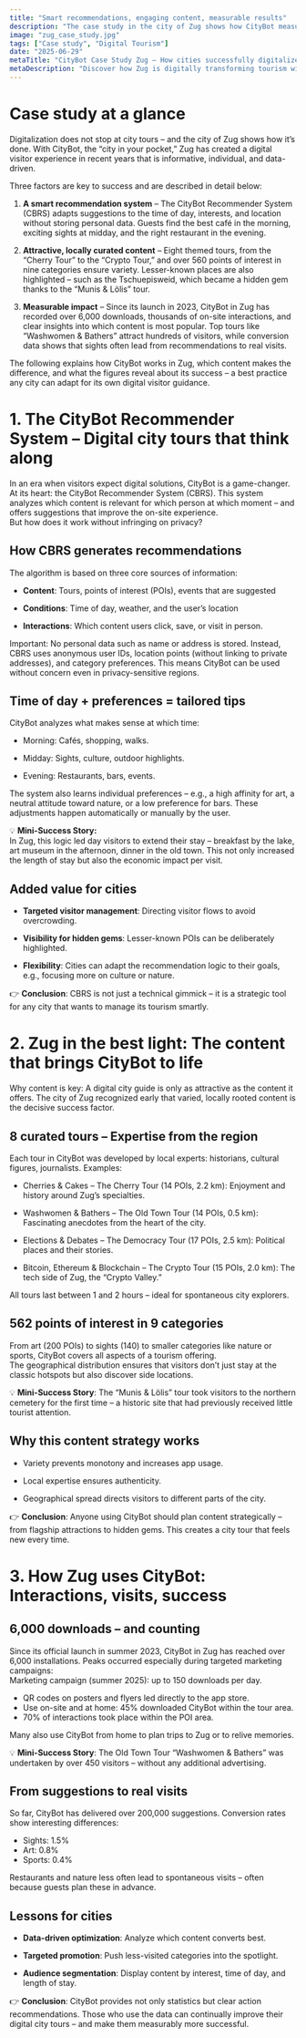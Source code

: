 ```yaml
---
title: "Smart recommendations, engaging content, measurable results"
description: "The case study in the city of Zug shows how CityBot measures the pulse of the city."
image: "zug_case_study.jpg"
tags: ["Case study", "Digital Tourism"]
date: "2025-06-29"
metaTitle: "CityBot Case Study Zug – How cities successfully digitalize their guided tours"
metaDescription: "Discover how Zug is digitally transforming tourism with CityBot – from smart recommendations and local content to measurable visitor success. A best practice for any city."
---
```


# Case study at a glance
Digitalization does not stop at city tours – and the city of Zug shows how it’s done. With CityBot, the “city in your pocket,” Zug has created a digital visitor experience in recent years that is informative, individual, and data-driven.

Three factors are key to success and are described in detail below:
1. **A smart recommendation system** – The CityBot Recommender System (CBRS) adapts suggestions to the time of day, interests, and location without storing personal data. Guests find the best café in the morning, exciting sights at midday, and the right restaurant in the evening.

2. **Attractive, locally curated content** – Eight themed tours, from the “Cherry Tour” to the “Crypto Tour,” and over 560 points of interest in nine categories ensure variety. Lesser-known places are also highlighted – such as the Tschuepisweid, which became a hidden gem thanks to the “Munis & Lölis” tour.

3. **Measurable impact** – Since its launch in 2023, CityBot in Zug has recorded over 6,000 downloads, thousands of on-site interactions, and clear insights into which content is most popular. Top tours like “Washwomen & Bathers” attract hundreds of visitors, while conversion data shows that sights often lead from recommendations to real visits.

The following explains how CityBot works in Zug, which content makes the difference, and what the figures reveal about its success – a best practice any city can adapt for its own digital visitor guidance.

# 1. The CityBot Recommender System – Digital city tours that think along
In an era when visitors expect digital solutions, CityBot is a game-changer. At its heart: the CityBot Recommender System (CBRS). This system analyzes which content is relevant for which person at which moment – and offers suggestions that improve the on-site experience.  
But how does it work without infringing on privacy?

## How CBRS generates recommendations
The algorithm is based on three core sources of information:

- **Content**: Tours, points of interest (POIs), events that are suggested

- **Conditions**: Time of day, weather, and the user’s location

- **Interactions**: Which content users click, save, or visit in person.

Important: No personal data such as name or address is stored. Instead, CBRS uses anonymous user IDs, location points (without linking to private addresses), and category preferences. This means CityBot can be used without concern even in privacy-sensitive regions.

## Time of day + preferences = tailored tips
CityBot analyzes what makes sense at which time:

- Morning: Cafés, shopping, walks.

- Midday: Sights, culture, outdoor highlights.

- Evening: Restaurants, bars, events.

The system also learns individual preferences – e.g., a high affinity for art, a neutral attitude toward nature, or a low preference for bars. These adjustments happen automatically or manually by the user.

💡 **Mini-Success Story:**  
In Zug, this logic led day visitors to extend their stay – breakfast by the lake, art museum in the afternoon, dinner in the old town. This not only increased the length of stay but also the economic impact per visit.

## Added value for cities
- **Targeted visitor management**: Directing visitor flows to avoid overcrowding.

- **Visibility for hidden gems**: Lesser-known POIs can be deliberately highlighted.

- **Flexibility**: Cities can adapt the recommendation logic to their goals, e.g., focusing more on culture or nature.

👉 **Conclusion**: CBRS is not just a technical gimmick – it is a strategic tool for any city that wants to manage its tourism smartly.

# 2. Zug in the best light: The content that brings CityBot to life

Why content is key: A digital city guide is only as attractive as the content it offers. The city of Zug recognized early that varied, locally rooted content is the decisive success factor.

## 8 curated tours – Expertise from the region
Each tour in CityBot was developed by local experts: historians, cultural figures, journalists. Examples:

- Cherries & Cakes – The Cherry Tour (14 POIs, 2.2 km): Enjoyment and history around Zug’s specialties.

- Washwomen & Bathers – The Old Town Tour (14 POIs, 0.5 km): Fascinating anecdotes from the heart of the city.

- Elections & Debates – The Democracy Tour (17 POIs, 2.5 km): Political places and their stories.

- Bitcoin, Ethereum & Blockchain – The Crypto Tour (15 POIs, 2.0 km): The tech side of Zug, the “Crypto Valley.”

All tours last between 1 and 2 hours – ideal for spontaneous city explorers.

## 562 points of interest in 9 categories
From art (200 POIs) to sights (140) to smaller categories like nature or sports, CityBot covers all aspects of a tourism offering.  
The geographical distribution ensures that visitors don’t just stay at the classic hotspots but also discover side locations.

💡 **Mini-Success Story**: The “Munis & Lölis” tour took visitors to the northern cemetery for the first time – a historic site that had previously received little tourist attention.

## Why this content strategy works
- Variety prevents monotony and increases app usage.

- Local expertise ensures authenticity.

- Geographical spread directs visitors to different parts of the city.

👉 **Conclusion**: Anyone using CityBot should plan content strategically – from flagship attractions to hidden gems. This creates a city tour that feels new every time.

# 3. How Zug uses CityBot: Interactions, visits, success

## 6,000 downloads – and counting
Since its official launch in summer 2023, CityBot in Zug has reached over 6,000 installations. Peaks occurred especially during targeted marketing campaigns:  
Marketing campaign (summer 2025): up to 150 downloads per day.
- QR codes on posters and flyers led directly to the app store.
- Use on-site and at home: 45% downloaded CityBot within the tour area.
- 70% of interactions took place within the POI area.

Many also use CityBot from home to plan trips to Zug or to relive memories.

💡 **Mini-Success Story**: The Old Town Tour “Washwomen & Bathers” was undertaken by over 450 visitors – without any additional advertising.

## From suggestions to real visits
So far, CityBot has delivered over 200,000 suggestions. Conversion rates show interesting differences:
- Sights: 1.5%
- Art: 0.8%
- Sports: 0.4%

Restaurants and nature less often lead to spontaneous visits – often because guests plan these in advance.

## Lessons for cities
- **Data-driven optimization**: Analyze which content converts best.

- **Targeted promotion**: Push less-visited categories into the spotlight.

- **Audience segmentation**: Display content by interest, time of day, and length of stay.

👉 **Conclusion**: CityBot provides not only statistics but clear action recommendations. Those who use the data can continually improve their digital city tours – and make them measurably more successful.
